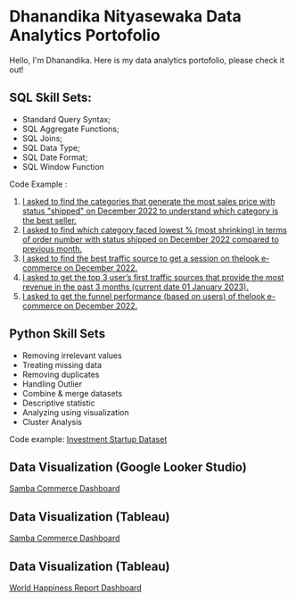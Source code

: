 # Dhanandika Nityasewaka Data Analytics Portofolio
Hello, I'm Dhanandika. Here is my data analytics portofolio, please check it out!

## SQL Skill Sets:

- Standard Query Syntax;
- SQL Aggregate Functions;
- SQL Joins;
- SQL Data Type;
- SQL Date Format;
- SQL Window Function

Code Example :
1. [I asked to find the categories that generate the most sales price with status "shipped" on December 2022 to understand which category is the best seller.](https://console.cloud.google.com/bigquery?sq=958045746614:a434d2010ab74c48aba275a1c0338f84)
2. [I asked to find which category faced lowest % (most shrinking) in terms of order number with status shipped on December 2022 compared to previous month.](https://console.cloud.google.com/bigquery?sq=958045746614:f49fea4cc807428d911441602353e9ba)
3. [I asked to find the best traffic source to get a session on thelook e-commerce on December 2022.](https://console.cloud.google.com/bigquery?sq=958045746614:7975364340f84c769a155e30990448a8)
4. [I asked to get the top 3 user’s first traffic sources that provide the most revenue in the past 3 months (current date 01 January 2023).](https://console.cloud.google.com/bigquery?sq=958045746614:44c6a88ddcad4453b3b57783a2df07c2)
5. [I asked to get the funnel performance (based on users) of thelook e-commerce on December 2022.](https://console.cloud.google.com/bigquery?sq=958045746614:444d73a1ff1d48959f90af11ec5e2846)


## Python Skill Sets

- Removing irrelevant values
- Treating missing data
- Removing duplicates
- Handling Outlier
- Combine & merge datasets
- Descriptive statistic
- Analyzing using visualization
- Cluster Analysis

Code example:
[Investment Startup Dataset](https://colab.research.google.com/drive/1JYUpaE_fWHsVP2q734d1ZUBRb7rFbcBs?usp=sharing)


## Data Visualization (Google Looker Studio)
[Samba Commerce Dashboard](https://lookerstudio.google.com/reporting/696d59b7-6f35-4b20-8ce3-7acea285b036)

## Data Visualization (Tableau)
[Samba Commerce Dashboard](https://public.tableau.com/app/profile/dhanandika.nityasewaka.budi.hernawan/viz/W10W11_JAN23_Dhanandika_Nityasewaka_Intermediate/Dashboard)

## Data Visualization (Tableau)
[World Happiness Report Dashboard](https://public.tableau.com/app/profile/dhanandika.nityasewaka.budi.hernawan/viz/WHRDashboard_16807790671420/WHRDashboard)
